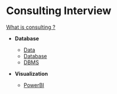 # Consulting Interview



[What is consulting ?](#url)

- **Database**
  
   - [Data](#url)
   - [Database](url)
   - [DBMS](url)
   
- **Visualization**
  
  - [PowerBI](url)
